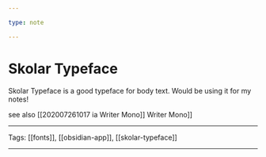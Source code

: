 ```yaml
---

type: note

---
```


# Skolar Typeface

Skolar Typeface is a good typeface for body text. Would be using it for my notes! 

see also [[202007261017 ia Writer Mono]] Writer Mono]]

---

Tags: [[fonts]], [[obsidian-app]], [[skolar-typeface]]

---